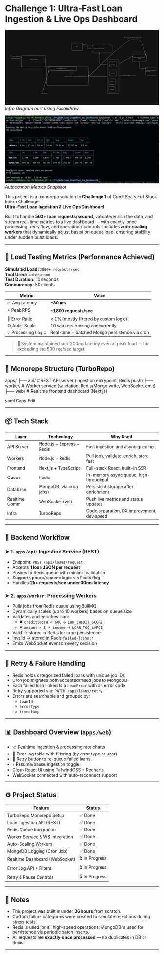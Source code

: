 # Challenge 1: Ultra-Fast Loan Ingestion & Live Ops Dashboard

![📊 System Architecture](assets/image.png)  
*Infra Diagram built using Excalidraw*

![📈 Load Testing Results](assets/imagecopy.png)  
*Autocannon Metrics Snapshot*

This project is a monorepo solution to **Challenge 1** of CreditSea's Full Stack Intern Challenge:  
**Ultra-Fast Loan Ingestion & Live Ops Dashboard**

Built to handle **500+ loan requests/second**, validate/enrich the data, and stream real-time metrics to a live dashboard — with exactly-once processing, retry flow, and operational controls. Includes **auto-scaling workers** that dynamically adjust based on queue load, ensuring stability under sudden burst loads.

---

## 🚀 Load Testing Metrics (Performance Achieved)

**Simulated Load:** `2000+ requests/sec`  
**Tool Used:** `autocannon`  
**Test Duration:** 10 seconds  
**Concurrency:** 50 clients

| Metric        | Value                     |
|---------------|---------------------------|
| ✅ Avg Latency | **~30 ms**                |
| ⚡️ Peak RPS   | **~1800 requests/sec**    |
| 🧠 Error Ratio | < 1% (mostly filtered by custom logic) |
| ⚙️ Auto-Scale | 10 workers running concurrently |
| 💡 Processing Logic | Real-time + batched Mongo persistence via cron |

> 🧪 System maintained sub-200ms latency even at peak load — far exceeding the 500 req/sec target.

---

## 🧱 Monorepo Structure (TurboRepo)

apps/
├── api/ # REST API server (ingestion entrypoint, Redis push)
├── worker/ # Worker service (validation, Redis/Mongo write, WebSocket emit)
├── web/ # Realtime frontend dashboard (Next.js)

yaml
Copy
Edit

---

## 📦 Tech Stack

| Layer         | Technology              | Why Used |
|---------------|--------------------------|----------|
| API Server    | Node.js + Express + Redis | Fast ingestion and async queuing |
| Workers       | Node.js + Redis          | Pull jobs, validate, enrich, store fast |
| Frontend      | Next.js + TypeScript     | Full-stack React, built-in SSR |
| Queue         | Redis                    | In-memory async queue, high-throughput |
| Database      | MongoDB (via cron jobs)  | Persistent storage after enrichment |
| Realtime Comm | WebSocket (ws)           | Push live metrics and status updates |
| Infra         | TurboRepo                | Code separation, DX improvement, dev speed |

---

## 🚦 Backend Workflow

### ➤ 1. `apps/api`: Ingestion Service (REST)
- Endpoint: `POST /api/loans/request`
- Accepts **1 loan JSON per request**
- Pushes to Redis queue with minimal validation
- Supports pause/resume logic via Redis flag
- Handles **2k+ requests/sec under 30ms latency**

### ➤ 2. `apps/worker`: Processing Workers
- Pulls jobs from Redis queue using BullMQ
- Dynamically scales (up to 10 workers) based on queue size
- Validates and enriches loan:
  - ❌ `creditScore < 600` → `LOW_CREDIT_SCORE`
  - ❌ `amount > 5 * income` → `LOAN_TOO_LARGE`
- Valid → stored in Redis for cron persistence
- Invalid → stored in Redis `failed-loans:*`
- Emits WebSocket event on every decision

---

## 🔁 Retry & Failure Handling

- Redis holds categorized failed loans with unique job IDs
- Cron job migrates both accepted/failed jobs to MongoDB
- Each failed loan linked to a `LoanError` with an error code
- Retry supported via: `PATCH /api/loans/retry`
- Errors are searchable and grouped by:
  - `loanId`
  - `errorType`
  - `timestamp`

---

## 📊 Dashboard Overview (`apps/web`)

- 📈 Realtime ingestion & processing rate charts
- 📜 Error log table with filtering (by error type or user)
- 🔁 Retry button to re-queue failed loans
- ⏸ Resume/pause ingestion toggle
- Clean React UI using TailwindCSS + Recharts
- WebSocket connected with auto-reconnect support

---

## ⚙️ Project Status

| Feature                            | Status     |
|-----------------------------------|------------|
| TurboRepo Monorepo Setup          | ✅ Done     |
| Loan Ingestion API (REST)         | ✅ Done     |
| Redis Queue Integration           | ✅ Done     |
| Worker Service & WS Integration   | ✅ Done     |
| Auto-Scaling Workers              | ✅ Done     |
| MongoDB Logging (Cron Job)        | ✅ Done     |
| Realtime Dashboard (WebSocket)    | ⏳ In Progress |
| Error Log API + Filters           | ⏳ In Progress |
| Retry & Pause Controls            | ⏳ In Progress |

---

## 🧠 Notes

- This project was built in under **36 hours** from scratch.
- Custom failure categories were created to simulate rejections during stress tests.
- Redis is used for all high-speed operations; MongoDB is used for persistence via periodic batch inserts.
- All requests are **exactly-once processed** — no duplicates in DB or Redis.

---
